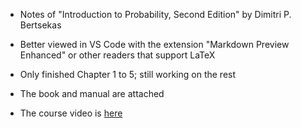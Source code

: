 - Notes of "Introduction to Probability, Second Edition" by Dimitri P. Bertsekas

- Better viewed in VS Code with the extension "Markdown Preview Enhanced" or other readers that support LaTeX

- Only finished Chapter 1 to 5; still working on the rest

- The book and manual are attached

- The course video is [here](https://www.youtube.com/watch?v=1uW3qMFA9Ho&list=PLUl4u3cNGP60hI9ATjSFgLZpbNJ7myAg6)
